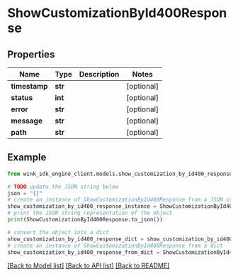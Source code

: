 # ShowCustomizationById400Response


## Properties

Name | Type | Description | Notes
------------ | ------------- | ------------- | -------------
**timestamp** | **str** |  | [optional] 
**status** | **int** |  | [optional] 
**error** | **str** |  | [optional] 
**message** | **str** |  | [optional] 
**path** | **str** |  | [optional] 

## Example

```python
from wink_sdk_engine_client.models.show_customization_by_id400_response import ShowCustomizationById400Response

# TODO update the JSON string below
json = "{}"
# create an instance of ShowCustomizationById400Response from a JSON string
show_customization_by_id400_response_instance = ShowCustomizationById400Response.from_json(json)
# print the JSON string representation of the object
print(ShowCustomizationById400Response.to_json())

# convert the object into a dict
show_customization_by_id400_response_dict = show_customization_by_id400_response_instance.to_dict()
# create an instance of ShowCustomizationById400Response from a dict
show_customization_by_id400_response_from_dict = ShowCustomizationById400Response.from_dict(show_customization_by_id400_response_dict)
```
[[Back to Model list]](../README.md#documentation-for-models) [[Back to API list]](../README.md#documentation-for-api-endpoints) [[Back to README]](../README.md)


